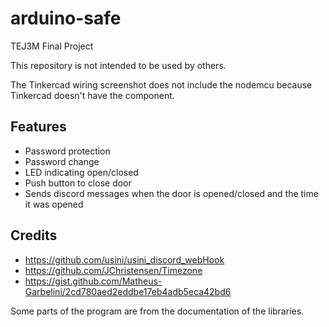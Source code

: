 # arduino-safe
TEJ3M Final Project

This repository is not intended to be used by others.

The Tinkercad wiring screenshot does not include the nodemcu because Tinkercad doesn't have the component.

## Features
- Password protection
- Password change
- LED indicating open/closed
- Push button to close door
- Sends discord messages when the door is opened/closed and the time it was opened


## Credits
- https://github.com/usini/usini_discord_webHook
- https://github.com/JChristensen/Timezone
- https://gist.github.com/Matheus-Garbelini/2cd780aed2eddbe17eb4adb5eca42bd6

Some parts of the program are from the documentation of the libraries.
